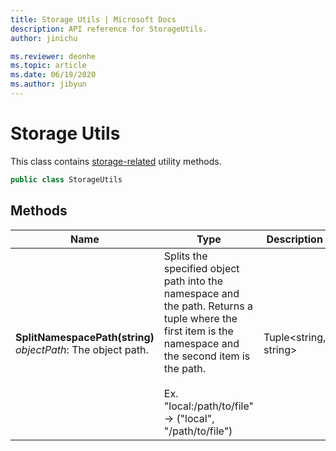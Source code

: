 ```yaml
---
title: Storage Utils | Microsoft Docs
description: API reference for StorageUtils.
author: jinichu

ms.reviewer: deonhe 
ms.topic: article
ms.date: 06/19/2020
ms.author: jibyun
---
```


# Storage Utils

This class contains [storage-related](../storage/storage.md) utility methods.

```csharp
public class StorageUtils
```

## Methods
|Name|Type|Description|
|---|---|---|
|**SplitNamespacePath(string)**<br/>*objectPath*: The object path.<br/>|Splits the specified object path into the namespace and the path. Returns a tuple where the first item is the namespace and the second item is the path.<br/><br/>Ex. "local:/path/to/file" -> ("local", "/path/to/file")|Tuple\<string, string>|
